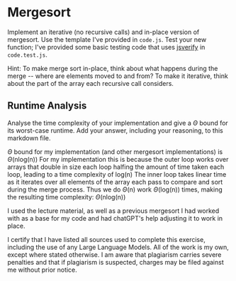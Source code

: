 # Mergesort

Implement an iterative (no recursive calls) and in-place version of mergesort.
Use the template I've provided in `code.js`. Test your new function; I've
provided some basic testing code that uses
[jsverify](https://jsverify.github.io/) in `code.test.js`.

Hint: To make merge sort in-place, think about what happens during the merge --
where are elements moved to and from? To make it iterative, think about the
part of the array each recursive call considers.

## Runtime Analysis

Analyse the time complexity of your implementation and give a $\Theta$ bound for
its worst-case runtime. Add your answer, including your reasoning, to this
markdown file.

$\Theta$ bound for my implementation (and other mergesort implementations) is $\Theta$(nlog(n))
For my implementation this is because the outer loop works over arrays that double in size each loop
halfing the amount of time taken each loop, leading to a time complexity of log(n)
The inner loop takes linear time as it iterates over all elements of the array each pass
to compare and sort during the merge process.
Thus we do $\Theta$(n) work $\Theta$(log(n)) times, making the resulting time complexity:
$\Theta$(nlog(n))

I used the lecture material, as well as a previous mergesort I had worked with as a base
for my code and had chatGPT's help adjusting it to work in place.

I certify that I have listed all sources used to complete this exercise, including the use
of any Large Language Models. All of the work is my own, except where stated
otherwise. I am aware that plagiarism carries severe penalties and that if plagiarism is
suspected, charges may be filed against me without prior notice.
